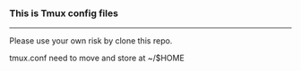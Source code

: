 ### This is Tmux config files
---

Please use your own risk by clone this repo.

tmux.conf need to move and store at ~/$HOME
